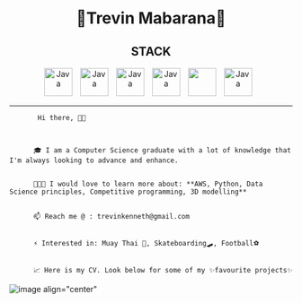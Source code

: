 <h1 align="center">🎇Trevin Mabarana🎇</h1>


<h2 align="center">STACK</h2>
<p align="center">
          <img alt="Java" width="50px" style="padding-right:10px;" src="https://cdn.jsdelivr.net/gh/devicons/devicon/icons/java/java-original.svg" />
          <img alt="Java" width="50px" style="padding-right:10px;" src="https://cdn.jsdelivr.net/gh/devicons/devicon/icons/javascript/javascript-original.svg" />
          <img alt="Java" width="50px" style="padding-right:10px;" src="https://cdn.jsdelivr.net/gh/devicons/devicon/icons/python/python-original.svg" />
          <img alt="Java" width="50px" style="padding-right:10px;" src="https://cdn.jsdelivr.net/gh/devicons/devicon/icons/pandas/pandas-original.svg" />
          <img width="50px" style="padding-right:10px;" src="https://cdn.jsdelivr.net/gh/devicons/devicon/icons/html5/html5-original.svg" />
          <img alt="Java" width="50px" style="padding-right:10px;" src="https://cdn.jsdelivr.net/gh/devicons/devicon/icons/css3/css3-original.svg" />
</p>

---
<p align="center">
 
           Hi there, 👋🏾


          
          🎓 I am a Computer Science graduate with a lot of knowledge that I'm always looking to advance and enhance.

          
          👨🏾‍🏫 I would love to learn more about: **AWS, Python, Data Science principles, Competitive programming, 3D modelling**

          
          📫 Reach me @ : trevinkenneth@gmail.com

          
          ⚡ Interested in: Muay Thai 🥊, Skateboarding🛹, Football⚽

          
          📈 Here is my CV. Look below for some of my ✨favourite projects✨

</p>


![image align="center"](https://user-images.githubusercontent.com/64080171/174501940-e99c9c89-004f-4e37-80c4-e2bc84b0ca15.png)


<!--
**TrevinKM/TrevinKM** is a ✨ _special_ ✨ repository because its `README.md` (this file) appears on your GitHub profile.

Here are some ideas to get you started:

- 🔭 I’m currently working on ...
- 🌱 I’m currently learning ...
- 👯 I’m looking to collaborate on ...
- 🤔 I’m looking for help with ...
- 💬 Ask me about ...
- 📫 How to reach me: ...
- 😄 Pronouns: ...
- ⚡ Fun fact: ...
-->
